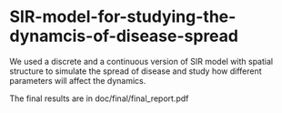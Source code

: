# SIR-model-for-studying-the-dynamcis-of-disease-spread

We used a discrete and a continuous version of SIR model with spatial structure to simulate the spread of disease and study how different parameters will affect the dynamics.  

The final results are in doc/final/final_report.pdf
